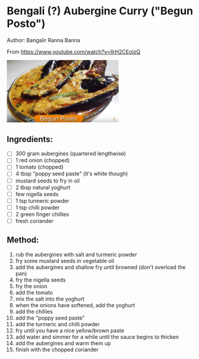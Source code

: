 # Bengali (?) Aubergine Curry ("Begun Posto")
Author: Bangalir Ranna Banna

From https://www.youtube.com/watch?v=IlrH2CEoIzQ

<img src='../recipes/begun-posto.png' width='300px'>


## Ingredients:
- [ ] 300 gram aubergines (quartered lengthwise)
- [ ] 1 red onion (chopped)
- [ ] 1 tomato (chopped)
- [ ] 4 tbsp "poppy seed paste" (it's white though)
- [ ] mustard seeds to fry in oil
- [ ] 2 tbsp natural yoghurt
- [ ] few nigella seeds
- [ ] 1 tsp turmeric powder
- [ ] 1 tsp chilli powder
- [ ] 2 green finger chillies
- [ ] fresh coriander

## Method:
1. rub the aubergines with salt and turmeric powder
2. fry some mustard seeds in vegetable oil
3. add the aubergines and shallow fry until browned (don't overload the pan)
4. fry the nigella seeds
5. fry the onion
6. add the tomato
7. mix the salt into the yoghurt
8. when the onions have softened, add the yoghurt
9. add the chillies
10. add the "poppy seed paste"
11. add the turmeric and chilli powder
12. fry until you have a nice yellow/brown paste
13. add water and simmer for a while until the sauce begins to thicken
14. add the aubergines and warm them up
15. finish with the chopped coriander
